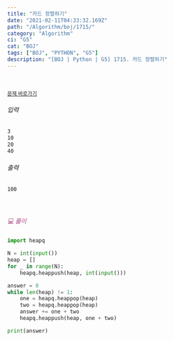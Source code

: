 ```yaml
---
title: "카드 정렬하기"
date: "2021-02-11T04:33:32.169Z"
path: "/Algorithm/boj/1715/"
category: "Algorithm"
ci: "G5"
cat: "BOJ"
tags: ["BOJ", "PYTHON", "G5"]
description: "[BOJ | Python | G5] 1715. 카드 정렬하기"
---
```


<br />

<a href="https://www.acmicpc.net/problem/1715"><small>문제 바로가기</small></a>

###### 입력

```sh
3
10
20
40
```

###### 출력

```sh
100
```

<br />

##### <h5 style="color:#C587AE;">💻 풀이</h5>

```python
import heapq

N = int(input())
heap = []
for _ in range(N):
    heapq.heappush(heap, int(input()))

answer = 0
while len(heap) != 1:
    one = heapq.heappop(heap)
    two = heapq.heappop(heap)
    answer += one + two
    heapq.heappush(heap, one + two)

print(answer)
```

